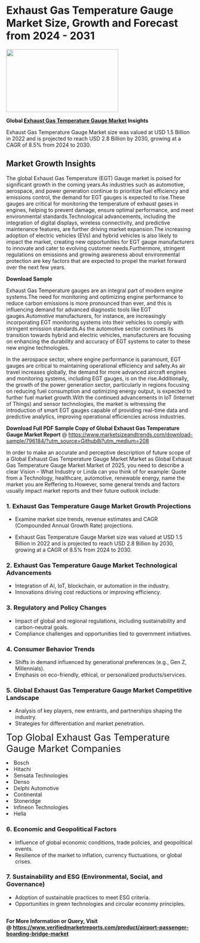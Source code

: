 <H1>Exhaust Gas Temperature Gauge Market Size, Growth and Forecast from 2024 - 2031</H1><img class="aligncenter size-medium wp-image-584254" src="https://thirdeyenews.in/wp-content/uploads/2024/09/Global-Market-Research-300x168.jpeg" alt="" width="300" height="168" /><p><strong>Global&nbsp;<a href="https://www.marketsizeandtrends.com/download-sample/796184/?utm_source=Github8j?utm_medium=208">Exhaust Gas Temperature Gauge Market</a> Insights</strong></p><p>Exhaust Gas Temperature Gauge Market size was valued at USD 1.5 Billion in 2022 and is projected to reach USD 2.8 Billion by 2030, growing at a CAGR of 8.5% from 2024 to 2030.</p><p><h2>Market Growth Insights</h2> <p>The global Exhaust Gas Temperature (EGT) Gauge market is poised for significant growth in the coming years.As industries such as automotive, aerospace, and power generation continue to prioritize fuel efficiency and emissions control, the demand for EGT gauges is expected to rise.These gauges are critical for monitoring the temperature of exhaust gases in engines, helping to prevent damage, ensure optimal performance, and meet environmental standards.Technological advancements, including the integration of digital displays, wireless connectivity, and predictive maintenance features, are further driving market expansion.The increasing adoption of electric vehicles (EVs) and hybrid vehicles is also likely to impact the market, creating new opportunities for EGT gauge manufacturers to innovate and cater to evolving customer needs.Furthermore, stringent regulations on emissions and growing awareness about environmental protection are key factors that are expected to propel the market forward over the next few years.</p> <p><strong>Download Sample</strong></p> <p>Exhaust Gas Temperature gauges are an integral part of modern engine systems.The need for monitoring and optimizing engine performance to reduce carbon emissions is more pronounced than ever, and this is influencing demand for advanced diagnostic tools like EGT gauges.Automotive manufacturers, for instance, are increasingly incorporating EGT monitoring systems into their vehicles to comply with stringent emission standards.As the automotive sector continues its transition towards hybrid and electric vehicles, manufacturers are focusing on enhancing the durability and accuracy of EGT systems to cater to these new engine technologies.</p> <p>In the aerospace sector, where engine performance is paramount, EGT gauges are critical to maintaining operational efficiency and safety.As air travel increases globally, the demand for more advanced aircraft engines and monitoring systems, including EGT gauges, is on the rise.Additionally, the growth of the power generation sector, particularly in regions focusing on reducing fuel consumption and optimizing energy output, is expected to further fuel market growth.With the continued advancements in IoT (Internet of Things) and sensor technologies, the market is witnessing the introduction of smart EGT gauges capable of providing real-time data and predictive analytics, improving operational efficiencies across industries.</p> <p><span class=""><strong>Download Full PDF Sample Copy of Global Exhaust Gas Temperature Gauge Market Report</strong> @ <a href="https://www.marketsizeandtrends.com/download-sample/796184/?utm_source=Github8j?utm_medium=208" target="_blank">https://www.marketsizeandtrends.com/download-sample/796184/?utm_source=Github8j?utm_medium=208</a></span></p><p>In order to make an accurate and perceptive description of future scope of a Global&nbsp;Exhaust Gas Temperature Gauge Market Market as Global&nbsp;Exhaust Gas Temperature Gauge Market Market of 2025, you need to describe a clear Vision &ndash; What Industry or Linda can you think of for example: Quote from a Technology, healthcare, automotive, renewable energy, name the market you are Reffering to.However, some general trends and factors usually impact market reports and their future outlook include:</p><h3>1.&nbsp;<strong>Exhaust Gas Temperature Gauge Market Growth Projections</strong></h3><ul><li>Examine market size trends, revenue estimates and CAGR (Compounded Annual Growth Rate) projections.</li><li><p>Exhaust Gas Temperature Gauge Market size was valued at USD 1.5 Billion in 2022 and is projected to reach USD 2.8 Billion by 2030, growing at a CAGR of 8.5% from 2024 to 2030.</p></li></ul><h3>2.&nbsp;<strong>Exhaust Gas Temperature Gauge Market Technological Advancements</strong></h3><ul><li>Integration of AI, IoT, blockchain, or automation in the industry.</li><li>Innovations driving cost reductions or improving efficiency.</li></ul><h3>3.&nbsp;<strong>Regulatory and Policy Changes</strong></h3><ul><li>Impact of global and regional regulations, including sustainability and carbon-neutral goals.</li><li>Compliance challenges and opportunities tied to government initiatives.</li></ul><h3>4.&nbsp;<strong>Consumer Behavior Trends</strong></h3><ul><li>Shifts in demand influenced by generational preferences (e.g., Gen Z, Millennials).</li><li>Emphasis on eco-friendly, ethical, or personalized products/services.</li></ul><h3>5.&nbsp;<strong>Global Exhaust Gas Temperature Gauge Market Competitive Landscape</strong></h3><ul><li>Analysis of key players, new entrants, and partnerships shaping the industry.</li><li>Strategies for differentiation and market penetration.</li></ul><p data-pm-slice="1 1 []"><span style="color: inherit; font-family: inherit; font-size: 25px;">Top Global Exhaust Gas Temperature Gauge Market Companies</span></p><div class="" data-test-id=""><p><li>Bosch</li><li> Hitachi</li><li> Sensata Technologies</li><li> Denso</li><li> Delphi Automotive</li><li> Continental</li><li> Stoneridge</li><li> Infineon Technologies</li><li> Hella</li></p></div><h3>6.&nbsp;<strong>Economic and Geopolitical Factors</strong></h3><ul><li>Influence of global economic conditions, trade policies, and geopolitical events.</li><li>Resilience of the market to inflation, currency fluctuations, or global crises.</li></ul><h3>7.&nbsp;<strong>Sustainability and ESG (Environmental, Social, and Governance)</strong></h3><ul><li>Adoption of sustainable practices to meet ESG criteria.</li><li>Opportunities in green technologies and circular economy principles.</li></ul><h2><strong style="font-size: 14px;">For More Information or Query, Visit @&nbsp;</strong><a style="background-color: #ffffff; font-size: 14px;" href="https://www.marketsizeandtrends.com/report/exhaust-gas-temperature-gauge-market/" target="_blank">https://www.verifiedmarketreports.com/product/airport-passenger-boarding-bridge-market</a></h2>